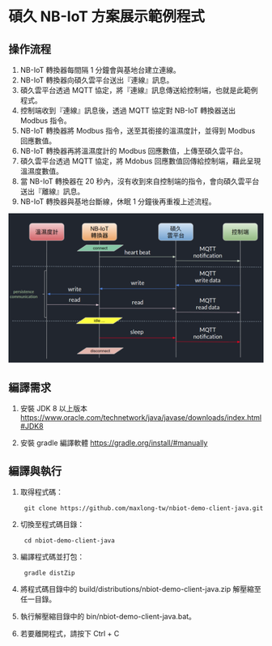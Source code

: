 
# 碩久 NB-IoT 方案展示範例程式

## 操作流程

1. NB-IoT 轉換器每間隔 1 分鐘會與基地台建立連線。
2. NB-IoT 轉換器向碩久雲平台送出『連線』訊息。
3. 碩久雲平台透過 MQTT 協定，將『連線』訊息傳送給控制端，也就是此範例程式。
4. 控制端收到『連線』訊息後，透過 MQTT 協定對 NB-IoT 轉換器送出 Modbus 指令。
5. NB-IoT 轉換器將 Modbus 指令，送至其銜接的溫濕度計，並得到 Modbus 回應數值。
6. NB-IoT 轉換器再將溫濕度計的 Modbus 回應數值，上傳至碩久雲平台。
7. 碩久雲平台透過 MQTT 協定，將 Mdobus 回應數值回傳給控制端，藉此呈現溫濕度數值。
8. 當 NB-IoT 轉換器在 20 秒內，沒有收到來自控制端的指令，會向碩久雲平台送出『離線』訊息。
9. NB-IoT 轉換器與基地台斷線，休眠 1 分鐘後再重複上述流程。

![流程圖](https://github.com/maxlong-tw/nbiot-demo-client-java/raw/master/workflow.png)

## 編譯需求

1. 安裝 JDK 8 以上版本 https://www.oracle.com/technetwork/java/javase/downloads/index.html#JDK8

2. 安裝 gradle 編譯軟體 https://gradle.org/install/#manually

## 編譯與執行

1. 取得程式碼：

        git clone https://github.com/maxlong-tw/nbiot-demo-client-java.git
        
2. 切換至程式碼目錄：

        cd nbiot-demo-client-java
        
3. 編譯程式碼並打包：

        gradle distZip
        
4. 將程式碼目錄中的 build/distributions/nbiot-demo-client-java.zip 解壓縮至任一目錄。
5. 執行解壓縮目錄中的 bin/nbiot-demo-client-java.bat。
6. 若要離開程式，請按下 Ctrl + C
